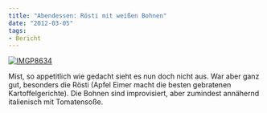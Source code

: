 ```yaml
---
title: "Abendessen: Rösti mit weißen Bohnen"
date: "2012-03-05" 
tags:
- Bericht
---
```


[![](http://apfeleimer.files.wordpress.com/2012/03/imgp8634.jpg?w=540 "IMGP8634")](http://apfeleimer.wordpress.com/2012/03/05/abendessen-rosti-mit-weisen-bohnen/imgp8634/)

Mist, so appetitlich wie gedacht sieht es nun doch nicht aus. War aber ganz gut, besonders die Rösti (Apfel Eimer macht die besten gebratenen Kartoffelgerichte). Die Bohnen sind improvisiert, aber zumindest annähernd italienisch mit Tomatensoße.
